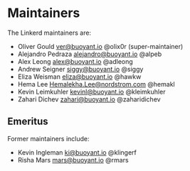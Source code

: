 # Maintainers

The Linkerd maintainers are:

* Oliver Gould <ver@buoyant.io> @olix0r (super-maintainer)
* Alejandro Pedraza <alejandro@buoyant.io> @alpeb
* Alex Leong <alex@buoyant.io> @adleong
* Andrew Seigner <siggy@buoyant.io> @siggy
* Eliza Weisman <eliza@buoyant.io> @hawkw
* Hema Lee <Hemalekha.Lee@nordstrom.com> @hemakl
* Kevin Leimkuhler <kevinl@buoyant.io> @kleimkuhler
* Zahari Dichev <zahari@buoyant.io> @zaharidichev

## Emeritus

Former maintainers include:

* Kevin Ingleman <ki@buoyant.io> @klingerf
* Risha Mars <mars@buoyant.io> @rmars

<!--
# Adding a new maintainer

* Submit a PR modifying this file
* Add maintainer to .github/CODEOWNERS
* Obtain approvals per GOVERNANCE.md
* Invite maintainer to
  https://github.com/orgs/linkerd/teams/maintainers/members
* Invite maintainer to https://github.com/orgs/linkerd/people
-->
